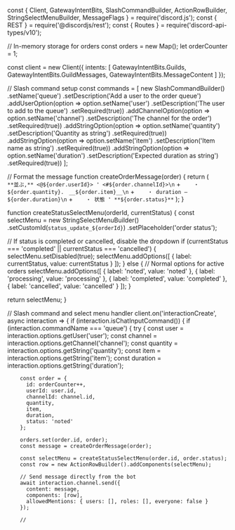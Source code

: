 const {
  Client,
  GatewayIntentBits,
  SlashCommandBuilder,
  ActionRowBuilder,
  StringSelectMenuBuilder,
  MessageFlags
} = require('discord.js');
const { REST } = require('@discordjs/rest');
const { Routes } = require('discord-api-types/v10');

// In-memory storage for orders
const orders = new Map();
let orderCounter = 1;

const client = new Client({
  intents: [
    GatewayIntentBits.Guilds,
    GatewayIntentBits.GuildMessages,
    GatewayIntentBits.MessageContent
  ]
});

// Slash command setup
const commands = [
  new SlashCommandBuilder()
    .setName('queue')
    .setDescription('Add a user to the order queue')
    .addUserOption(option => 
      option.setName('user')
        .setDescription('The user to add to the queue')
        .setRequired(true))
    .addChannelOption(option => 
      option.setName('channel')
        .setDescription('The channel for the order')
        .setRequired(true))
    .addStringOption(option =>
      option.setName('quantity')
        .setDescription('Quantity as string')
        .setRequired(true))
    .addStringOption(option =>
      option.setName('item')
        .setDescription('Item name as string')
        .setRequired(true))
    .addStringOption(option =>
      option.setName('duration')
        .setDescription('Expected duration as string')
        .setRequired(true))
];

// Format the message
function createOrderMessage(order) {
  return (
    `⠀⠀⠀ **並ぶ,** <@${order.userId}> ❜ <#${order.channelId}>\n` +
    `⠀⠀⠀・ ${order.quantity}.　__${order.item}__\n` +
    `⠀⠀⠀・ duration — ${order.duration}\n` +
    `⠀⠀⠀・ 状態 ❜ **${order.status}**`
  );
}

function createStatusSelectMenu(orderId, currentStatus) {
  const selectMenu = new StringSelectMenuBuilder()
    .setCustomId(`status_update_${orderId}`)
    .setPlaceholder('order status');

  // If status is completed or cancelled, disable the dropdown
  if (currentStatus === 'completed' || currentStatus === 'cancelled') {
    selectMenu.setDisabled(true);
    selectMenu.addOptions([
      { label: currentStatus, value: currentStatus }
    ]);
  } else {
    // Normal options for active orders
    selectMenu.addOptions([
      { label: 'noted', value: 'noted' },
      { label: 'processing', value: 'processing' },
      { label: 'completed', value: 'completed' },
      { label: 'cancelled', value: 'cancelled' }
    ]);
  }

  return selectMenu;
}

// Slash command and select menu handler
client.on('interactionCreate', async interaction => {
  if (interaction.isChatInputCommand()) {
    if (interaction.commandName === 'queue') {
      try {
        const user = interaction.options.getUser('user');
        const channel = interaction.options.getChannel('channel');
        const quantity = interaction.options.getString('quantity');
        const item = interaction.options.getString('item');
        const duration = interaction.options.getString('duration');

        const order = {
          id: orderCounter++,
          userId: user.id,
          channelId: channel.id,
          quantity,
          item,
          duration,
          status: 'noted'
        };

        orders.set(order.id, order);
        const message = createOrderMessage(order);

        const selectMenu = createStatusSelectMenu(order.id, order.status);
        const row = new ActionRowBuilder().addComponents(selectMenu);

        // Send message directly from the bot
        await interaction.channel.send({
          content: message,
          components: [row],
          allowedMentions: { users: [], roles: [], everyone: false }
        });
        
        //
